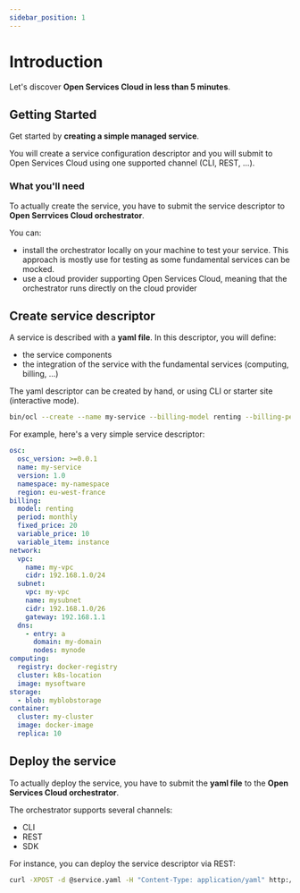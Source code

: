 ```yaml
---
sidebar_position: 1
---
```


# Introduction

Let's discover **Open Services Cloud in less than 5 minutes**.

## Getting Started

Get started by **creating a simple managed service**.

You will create a service configuration descriptor and you will submit to Open Services Cloud using one supported channel (CLI, REST, ...).

### What you'll need

To actually create the service, you have to submit the service descriptor to **Open Serrvices Cloud orchestrator**.

You can:
- install the orchestrator locally on your machine to test your service. This approach is mostly use for testing as some fundamental services can be mocked.
- use a cloud provider supporting Open Services Cloud, meaning that the orchestrator runs directly on the cloud provider

## Create service descriptor

A service is described with a **yaml file**. In this descriptor, you will define:

- the service components
- the integration of the service with the fundamental services (computing, billing, ...)

The yaml descriptor can be created by hand, or using CLI or starter site (interactive mode).


```bash
bin/ocl --create --name my-service --billing-model renting --billing-period monthly --network ...
```

For example, here's a very simple service descriptor:

```yaml
osc:
  osc_version: >=0.0.1
  name: my-service
  version: 1.0
  namespace: my-namespace
  region: eu-west-france
billing:
  model: renting
  period: monthly
  fixed_price: 20
  variable_price: 10
  variable_item: instance
network:
  vpc:
    name: my-vpc
    cidr: 192.168.1.0/24
  subnet:
    vpc: my-vpc
    name: mysubnet
    cidr: 192.168.1.0/26
    gateway: 192.168.1.1
  dns:
    - entry: a
      domain: my-domain
      nodes: mynode
computing:
  registry: docker-registry
  cluster: k8s-location
  image: mysoftware
storage:
  - blob: myblobstorage
container:
  cluster: my-cluster
  image: docker-image
  replica: 10
```

## Deploy the service

To actually deploy the service, you have to submit the **yaml file** to the **Open Services Cloud orchestrator**.

The orchestrator supports several channels:

- CLI
- REST
- SDK

For instance, you can deploy the service descriptor via REST:

```bash
curl -XPOST -d @service.yaml -H "Content-Type: application/yaml" http://osc.orchestrator/path
```
